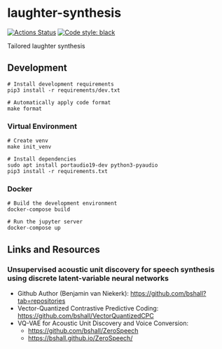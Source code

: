 # laughter-synthesis

[![Actions Status](https://github.com/tamaykut/laughter-synthesis/workflows/CI/badge.svg)](https://github.com/tamaykut/laughter-synthesis)
[![Code style: black](https://img.shields.io/badge/code%20style-black-000000.svg)](https://github.com/psf/black)

Tailored laughter synthesis

## Development

```shell
# Install development requirements
pip3 install -r requirements/dev.txt

# Automatically apply code format
make format
```

### Virtual Environment

```shell
# Create venv
make init_venv

# Install dependencies
sudo apt install portaudio19-dev python3-pyaudio
pip3 install -r requirements.txt
```

### Docker

```shell
# Build the development environment
docker-compose build

# Run the jupyter server
docker-compose up
```

## Links and Resources

### Unsupervised acoustic unit discovery for speech synthesis using discrete latent-variable neural networks

* Github Author (Benjamin van Niekerk): https://github.com/bshall?tab=repositories
* Vector-Quantized Contrastive Predictive Coding: https://github.com/bshall/VectorQuantizedCPC
* VQ-VAE for Acoustic Unit Discovery and Voice Conversion:
  * https://github.com/bshall/ZeroSpeech
  * https://bshall.github.io/ZeroSpeech/
